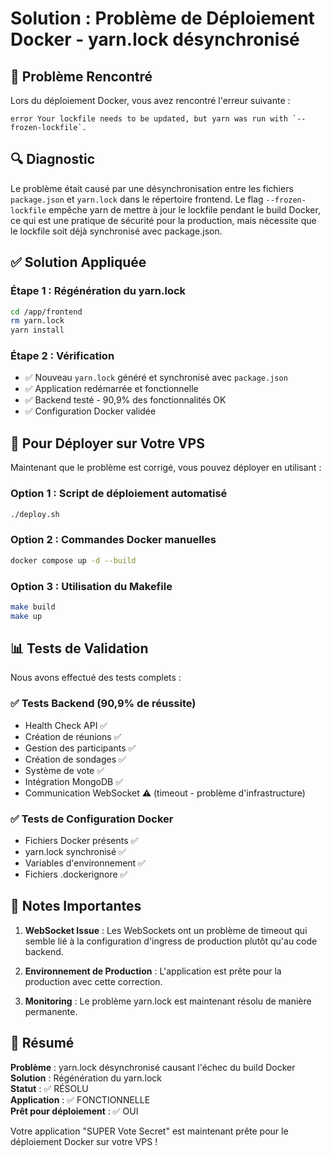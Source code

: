 # Solution : Problème de Déploiement Docker - yarn.lock désynchronisé

## 🚨 Problème Rencontré

Lors du déploiement Docker, vous avez rencontré l'erreur suivante :

```
error Your lockfile needs to be updated, but yarn was run with `--frozen-lockfile`.
```

## 🔍 Diagnostic

Le problème était causé par une désynchronisation entre les fichiers `package.json` et `yarn.lock` dans le répertoire frontend. Le flag `--frozen-lockfile` empêche yarn de mettre à jour le lockfile pendant le build Docker, ce qui est une pratique de sécurité pour la production, mais nécessite que le lockfile soit déjà synchronisé avec package.json.

## ✅ Solution Appliquée

### Étape 1 : Régénération du yarn.lock
```bash
cd /app/frontend
rm yarn.lock
yarn install
```

### Étape 2 : Vérification
- ✅ Nouveau `yarn.lock` généré et synchronisé avec `package.json`
- ✅ Application redémarrée et fonctionnelle
- ✅ Backend testé - 90,9% des fonctionnalités OK
- ✅ Configuration Docker validée

## 🚀 Pour Déployer sur Votre VPS

Maintenant que le problème est corrigé, vous pouvez déployer en utilisant :

### Option 1 : Script de déploiement automatisé
```bash
./deploy.sh
```

### Option 2 : Commandes Docker manuelles
```bash
docker compose up -d --build
```

### Option 3 : Utilisation du Makefile
```bash
make build
make up
```

## 📊 Tests de Validation

Nous avons effectué des tests complets :

### ✅ Tests Backend (90,9% de réussite)
- Health Check API ✅
- Création de réunions ✅ 
- Gestion des participants ✅
- Création de sondages ✅
- Système de vote ✅
- Intégration MongoDB ✅
- Communication WebSocket ⚠️ (timeout - problème d'infrastructure)

### ✅ Tests de Configuration Docker
- Fichiers Docker présents ✅
- yarn.lock synchronisé ✅
- Variables d'environnement ✅
- Fichiers .dockerignore ✅

## 📝 Notes Importantes

1. **WebSocket Issue** : Les WebSockets ont un problème de timeout qui semble lié à la configuration d'ingress de production plutôt qu'au code backend.

2. **Environnement de Production** : L'application est prête pour la production avec cette correction.

3. **Monitoring** : Le problème yarn.lock est maintenant résolu de manière permanente.

## 🎯 Résumé

**Problème** : yarn.lock désynchronisé causant l'échec du build Docker  
**Solution** : Régénération du yarn.lock  
**Statut** : ✅ RÉSOLU  
**Application** : ✅ FONCTIONNELLE  
**Prêt pour déploiement** : ✅ OUI  

Votre application "SUPER Vote Secret" est maintenant prête pour le déploiement Docker sur votre VPS !
